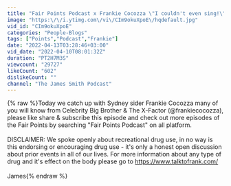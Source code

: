 ```yaml
---
title: "Fair Points Podcast x Frankie Cocozza \"I couldn't even sing!\""
image: "https:\/\/i.ytimg.com\/vi\/CIm9okuXpoE\/hqdefault.jpg"
vid_id: "CIm9okuXpoE"
categories: "People-Blogs"
tags: ["Points","Podcast","Frankie"]
date: "2022-04-13T03:28:46+03:00"
vid_date: "2022-04-10T08:01:32Z"
duration: "PT2H7M3S"
viewcount: "29727"
likeCount: "602"
dislikeCount: ""
channel: "The James Smith Podcast"
---
```

{% raw %}Today we catch up with Sydney sider Frankie Cocozza many of you will know from Celebrity Big Brother &amp; The X-Factor (@frankiecocozza), please like share &amp; subscribe this episode and check out more episodes of the Fair Points by searching &quot;Fair Points Podcast&quot; on all platform.<br /><br />DISCLAIMER: We spoke openly about recreational drug use, in no way is this endorsing or encouraging drug use - it's only a honest open discussion about prior events in all of our lives. For more information about any type of drug and it's effect on the body please go to <a rel="nofollow" target="blank" href="https://www.talktofrank.com/">https://www.talktofrank.com/</a> <br /><br />James{% endraw %}
